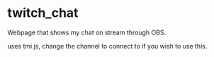 # twitch_chat
Webpage that shows my chat on stream through OBS.

uses tmi.js, change the channel to connect to if you wish to use this.
